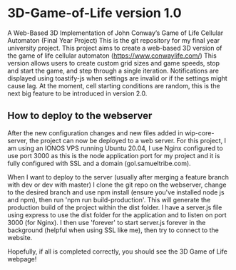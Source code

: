 # 3D-Game-of-Life version 1.0
A Web-Based 3D Implementation of John Conway’s Game of Life Cellular Automaton (Final Year Project)
This is the git repository for my final year university project. This project aims to create a web-based 3D version of the game of life cellular automaton (https://www.conwaylife.com/)
This version allows users to create custom grid sizes and game speeds, stop and start the game, and step through a single iteration. Notifications are displayed using toastify-js when settings are invalid or if the settings might cause lag. At the moment, cell starting conditions are random, this is the next big feature to be introduced in version 2.0.

## How to deploy to the webserver
After the new configuration changes and new files added in wip-core-server, the project can now be deployed to a web server. For this project, I am using an IONOS VPS running Ubuntu 20.04, I use Nginx configured to use port 3000 as this is the node application port for my project and it is fully configured with SSL and a domain (gol.samueltribe.com).

When I want to deploy to the server (usually after merging a feature branch with dev or dev with master) I clone the git repo on the webserver, change to the desired branch and use npm install (ensure you've installed node js and npm), then run 'npm run build-production'. This will generate the production build of the project within the dist folder. I have a server.js file using express to use the dist folder for the application and to listen on port 3000 (for Nginx). I then use 'forever' to start server.js forever in the background (helpful when using SSL like me), then try to connect to the website.

Hopefully, if all is completed correctly, you should see the 3D Game of Life webpage!
